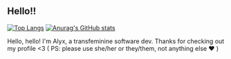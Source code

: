 ## Hello!!

[![Top Langs](https://github-readme-stats.vercel.app/api/top-langs/?username=Alyx775c&show_icons=true&theme=dark)](https://github.com/anuraghazra/github-readme-stats)
[![Anurag's GitHub stats](https://github-readme-stats.vercel.app/api?username=Alyx775c&show_icons=true&theme=dark)](https://github.com/anuraghazra/github-readme-stats)


Hello, hello! I'm Alyx, a transfeminine software dev. Thanks for checking out my profile <3
( PS: please use she/her or they/them, not anything else ❤️ )
